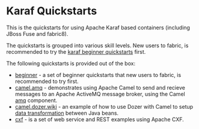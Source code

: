 Karaf Quickstarts
=================

This is the quickstarts for using Apache Karaf based containers (including JBoss Fuse and fabric8).

The quickstarts is grouped into various skill levels. New users to fabric, is recommended to try the [karaf beginner quickstarts](/beginner) first.

The following quickstarts is provided out of the box:

* [beginner](beginner) - a set of beginner quickstarts that new users to fabric, is recommended to try first.
* [camel.amq](camel-amq) - demonstrates using Apache Camel to send and recieve messages to an Apache ActiveMQ message broker, using the Camel [amq](http://fabric8.io/gitbook/camelEndpointAmq.html) component.
* [camel.dozer.wiki](camel-dozer-wiki) - an example of how to use Dozer with Camel to setup [data transformation](http://fabric8.io/gitbook/dataTransform.html) between Java beans.
* [cxf](cxf) - is a set of web service and REST examples using Apache CXF.

 